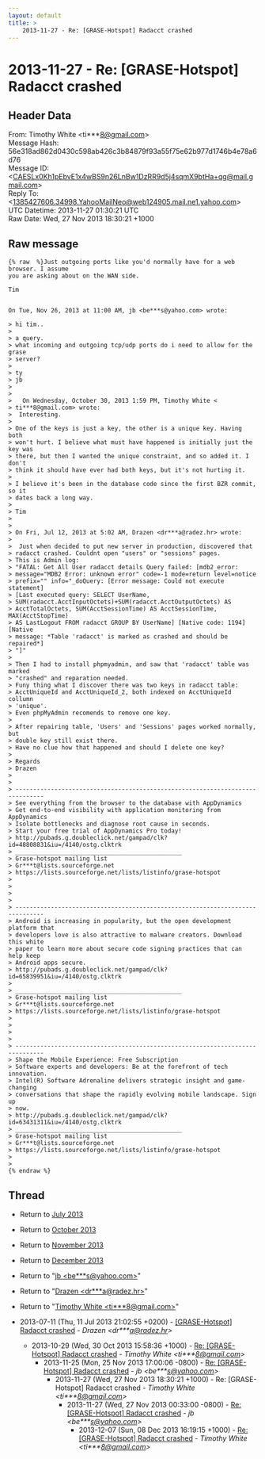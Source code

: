 ```yaml
---
layout: default
title: >
    2013-11-27 - Re: [GRASE-Hotspot] Radacct crashed
---
```


# 2013-11-27 - Re: [GRASE-Hotspot] Radacct crashed

## Header Data

From: Timothy White \<ti***8@gmail.com\><br>
Message Hash: 56e318ad862d0430c598ab426c3b84879f93a55f75e62b977d1746b4e78a6d76<br>
Message ID: \<CAESLx0Kh1pEbvE1x4wBS9n26LnBw1DzRR9d5j4sqmX9btHa+qg@mail.gmail.com\><br>
Reply To: \<1385427606.34998.YahooMailNeo@web124905.mail.ne1.yahoo.com\><br>
UTC Datetime: 2013-11-27 01:30:21 UTC<br>
Raw Date: Wed, 27 Nov 2013 18:30:21 +1000<br>

## Raw message

```
{% raw  %}Just outgoing ports like you'd normally have for a web browser. I assume
you are asking about on the WAN side.

Tim


On Tue, Nov 26, 2013 at 11:00 AM, jb <be***s@yahoo.com> wrote:

> hi tim..
>
> a query.
> what incoming and outgoing tcp/udp ports do i need to allow for the grase
> server?
>
> ty
> jb
>
>
>   On Wednesday, October 30, 2013 1:59 PM, Timothy White <
> ti***8@gmail.com> wrote:
>  Interesting.
>
> One of the keys is just a key, the other is a unique key. Having both
> won't hurt. I believe what must have happened is initially just the key was
> there, but then I wanted the unique constraint, and so added it. I don't
> think it should have ever had both keys, but it's not hurting it.
>
> I believe it's been in the database code since the first BZR commit, so it
> dates back a long way.
>
> Tim
>
>
> On Fri, Jul 12, 2013 at 5:02 AM, Drazen <dr***a@radez.hr> wrote:
>
>  Just when decided to put new server in production, discovered that
> radacct crashed. Couldnt open "users" or "sessions" pages.
> This is Admin log:
> "FATAL: Get All User radacct details Query failed: [mdb2_error:
> message="MDB2 Error: unknown error" code=-1 mode=return level=notice
> prefix="" info="_doQuery: [Error message: Could not execute statement]
> [Last executed query: SELECT UserName,
> SUM(radacct.AcctInputOctets)+SUM(radacct.AcctOutputOctets) AS
> AcctTotalOctets, SUM(AcctSessionTime) AS AcctSessionTime, MAX(AcctStopTime)
> AS LastLogout FROM radacct GROUP BY UserName] [Native code: 1194] [Native
> message: *Table 'radacct' is marked as crashed and should be repaired*]
> "]"
>
> Then I had to install phpmyadmin, and saw that 'radacct' table was marked
> "crashed" and reparation needed.
> Funy thing what I discover there was two keys in radacct table:
> AcctUniqueId and AcctUniqueId_2, both indexed on AcctUniqueId collumn
> 'unique'.
> Even phpMyAdmin recomends to remove one key.
>
> After repairing table, 'Users' and 'Sessions' pages worked normally, but
> double key still exist there.
> Have no clue how that happened and should I delete one key?
>
> Regards
> Drazen
>
>
> ------------------------------------------------------------------------------
> See everything from the browser to the database with AppDynamics
> Get end-to-end visibility with application monitoring from AppDynamics
> Isolate bottlenecks and diagnose root cause in seconds.
> Start your free trial of AppDynamics Pro today!
> http://pubads.g.doubleclick.net/gampad/clk?id=48808831&iu=/4140/ostg.clktrk
> _______________________________________________
> Grase-hotspot mailing list
> Gr***t@lists.sourceforge.net
> https://lists.sourceforge.net/lists/listinfo/grase-hotspot
>
>
>
>
> ------------------------------------------------------------------------------
> Android is increasing in popularity, but the open development platform that
> developers love is also attractive to malware creators. Download this white
> paper to learn more about secure code signing practices that can help keep
> Android apps secure.
> http://pubads.g.doubleclick.net/gampad/clk?id=65839951&iu=/4140/ostg.clktrk
>
> _______________________________________________
> Grase-hotspot mailing list
> Gr***t@lists.sourceforge.net
> https://lists.sourceforge.net/lists/listinfo/grase-hotspot
>
>
>
>
> ------------------------------------------------------------------------------
> Shape the Mobile Experience: Free Subscription
> Software experts and developers: Be at the forefront of tech innovation.
> Intel(R) Software Adrenaline delivers strategic insight and game-changing
> conversations that shape the rapidly evolving mobile landscape. Sign up
> now.
> http://pubads.g.doubleclick.net/gampad/clk?id=63431311&iu=/4140/ostg.clktrk
> _______________________________________________
> Grase-hotspot mailing list
> Gr***t@lists.sourceforge.net
> https://lists.sourceforge.net/lists/listinfo/grase-hotspot
>
>
{% endraw %}
```

## Thread

+ Return to [July 2013](/archive/2013/07)
+ Return to [October 2013](/archive/2013/10)
+ Return to [November 2013](/archive/2013/11)
+ Return to [December 2013](/archive/2013/12)

+ Return to "[jb <be***s<span>@</span>yahoo.com>](/authors/be___s_at_yahoo_com)"
+ Return to "[Drazen <dr***a<span>@</span>radez.hr>](/authors/dr___a_at_radez_hr)"
+ Return to "[Timothy White <ti***8<span>@</span>gmail.com>](/authors/ti___8_at_gmail_com)"

+ 2013-07-11 (Thu, 11 Jul 2013 21:02:55 +0200) - [[GRASE-Hotspot] Radacct crashed](/archive/2013/07/0720b8d61773abc8264062c726e216d41ae87fd6eca19ad7bf990f6317e98dac) - _Drazen \<dr***a@radez.hr\>_
  + 2013-10-29 (Wed, 30 Oct 2013 15:58:36 +1000) - [Re: [GRASE-Hotspot] Radacct crashed](/archive/2013/10/104d0b1899fd86db6a79a6e223071ad2693b9f9caae3471565a77b7661e05d69) - _Timothy White \<ti***8@gmail.com\>_
    + 2013-11-25 (Mon, 25 Nov 2013 17:00:06 -0800) - [Re: [GRASE-Hotspot] Radacct crashed](/archive/2013/11/36294a3420f610a95b23e8f927b24121d437cc5333787108babc2a17751a7433) - _jb \<be***s@yahoo.com\>_
      + 2013-11-27 (Wed, 27 Nov 2013 18:30:21 +1000) - Re: [GRASE-Hotspot] Radacct crashed - _Timothy White \<ti***8@gmail.com\>_
        + 2013-11-27 (Wed, 27 Nov 2013 00:33:00 -0800) - [Re: [GRASE-Hotspot] Radacct crashed](/archive/2013/11/13c48fadd1c97f6a0c818a129844ac55a49aee4938de4b504b909e89c9e51875) - _jb \<be***s@yahoo.com\>_
          + 2013-12-07 (Sun, 08 Dec 2013 16:19:15 +1000) - [Re: [GRASE-Hotspot] Radacct crashed](/archive/2013/12/d8726e46a468e7331f7cafa82cece4413cb70abbcdf33b03151565a5d02a7b5e) - _Timothy White \<ti***8@gmail.com\>_

